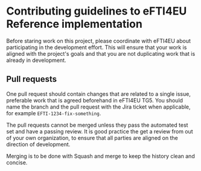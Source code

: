# Contributing guidelines to eFTI4EU Reference implementation

Before staring work on this project, please coordinate with eFTI4EU about participating in the development effort. This
will ensure that your work is aligned with the project's goals and that you are not duplicating work that is already in
development.

## Pull requests

One pull request should contain changes that are related to a single issue, preferable work that is agreed beforehand in
eFTI4EU TG5. You should name the branch and the pull request with the Jira ticket when applicable, for example
`EFTI-1234-fix-something`.

The pull requests cannot be merged unless they pass the automated test set and have a passing review. It is good
practice the get a review from out of your own organization, to ensure that all parties are aligned on the direction of
development.

Merging is to be done with Squash and merge to keep the history clean and concise.

